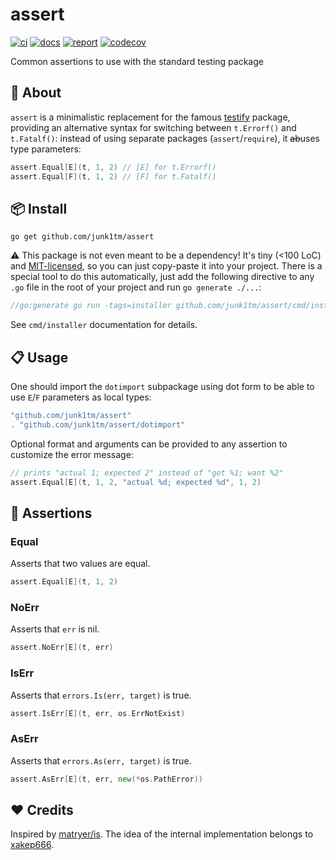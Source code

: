 # assert

[![ci](https://github.com/junk1tm/assert/actions/workflows/go.yml/badge.svg)](https://github.com/junk1tm/assert/actions/workflows/go.yml)
[![docs](https://pkg.go.dev/badge/github.com/junk1tm/assert.svg)](https://pkg.go.dev/github.com/junk1tm/assert)
[![report](https://goreportcard.com/badge/github.com/junk1tm/assert)](https://goreportcard.com/report/github.com/junk1tm/assert)
[![codecov](https://codecov.io/gh/junk1tm/assert/branch/main/graph/badge.svg)](https://codecov.io/gh/junk1tm/assert)

Common assertions to use with the standard testing package

## 📌 About

`assert` is a minimalistic replacement for the famous [testify][1] package,
providing an alternative syntax for switching between `t.Errorf()` and
`t.Fatalf()`: instead of using separate packages (`assert`/`require`), it
~~ab~~uses type parameters:

```go
assert.Equal[E](t, 1, 2) // [E] for t.Errorf()
assert.Equal[F](t, 1, 2) // [F] for t.Fatalf()
```

## 📦 Install

```shell
go get github.com/junk1tm/assert
```

⚠️ This package is not even meant to be a dependency! It's tiny (<100 LoC) and
[MIT-licensed](LICENSE), so you can just copy-paste it into your project. There
is a special tool to do this automatically, just add the following directive to
any `.go` file in the root of your project and run `go generate ./...`:

```go
//go:generate go run -tags=installer github.com/junk1tm/assert/cmd/installer .
```

See `cmd/installer` documentation for details.

## 📋 Usage

One should import the `dotimport` subpackage using dot form to be able to use
`E`/`F` parameters as local types:

```go
"github.com/junk1tm/assert"
. "github.com/junk1tm/assert/dotimport"
```

Optional format and arguments can be provided to any assertion to customize the
error message:

```go
// prints "actual 1; expected 2" instead of "got %1; want %2"
assert.Equal[E](t, 1, 2, "actual %d; expected %d", 1, 2)
```

## 🧪 Assertions

### Equal

Asserts that two values are equal.

```go
assert.Equal[E](t, 1, 2)
```

### NoErr

Asserts that `err` is nil.

```go
assert.NoErr[E](t, err)
```

### IsErr

Asserts that `errors.Is(err, target)` is true.

```go
assert.IsErr[E](t, err, os.ErrNotExist)
```

### AsErr

Asserts that `errors.As(err, target)` is true.

```go
assert.AsErr[E](t, err, new(*os.PathError))
```

## ❤️ Credits

Inspired by [matryer/is][2]. The idea of the internal implementation belongs
to [xakep666][3].

[1]: https://github.com/stretchr/testify
[2]: https://github.com/matryer/is
[3]: https://github.com/xakep666
